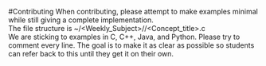 #Contributing
When contributing, please attempt to make examples minimal while still giving a complete implementation.  
The file structure is ~/<Weekly_Subject>/<Language>/<Concept_title>.c  
We are sticking to examples in C, C++, Java, and Python. Please try to comment every line.
The goal is to make it as clear as possible so students can refer back to this until they get it on their own.

